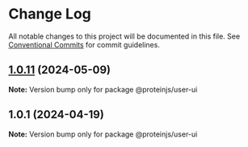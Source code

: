 # Change Log

All notable changes to this project will be documented in this file.
See [Conventional Commits](https://conventionalcommits.org) for commit guidelines.

## [1.0.11](https://github.com/proteinjs/user/compare/@proteinjs/user-ui@1.0.10...@proteinjs/user-ui@1.0.11) (2024-05-09)

**Note:** Version bump only for package @proteinjs/user-ui





## 1.0.1 (2024-04-19)

**Note:** Version bump only for package @proteinjs/user-ui
